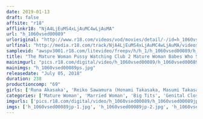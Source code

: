 ```yaml
---
date: 2019-01-13
draft: false
affsite: "r18"
afflinkr18: "NjA4LjEuMS4xLjAuMC4wLjAuMA"
url: "h_1060vsed00089"
urloriginal: "http://www.r18.com/videos/vod/movies/detail/-/id=h_1060vsed00089"
urlfinal: "http://media.r18.com/track/NjA4LjEuMS4xLjAuMC4wLjAuMA/videos/vod/movies/detail/-/id=h_1060vsed00089"
samplevid: "awspv3001.r18.com/litevideo/freepv/h/h_1/h_1060vsed00089/h_1060vsed00089_dmb_w.mp4"
title: "The Mature Woman Pussy Watching Club 2 Mature Woman Babes Who Spread Their Pussies Open Wide And Beg For Cock"
mainimgurl: "pics.r18.com/digital/video/h_1060vsed00089/h_1060vsed00089ps.jpg"
mainimgs: "h_1060vsed00089ps.jpg"
releasedate: "July 05, 2018"
duration: 238
productioncomp: "69"
girls: ['Runa Akasaka', 'Reiko Sawamura (Honami Takasaka, Masumi Takasaka)', 'Hitomi Enjoji', 'Maki Hojo', 'Taeko Akiyoshi', 'Sakura Hanatsuki', 'Emiko Nara', 'Rie Takeuchi', 'Yuriko Hayakawa', 'Michiko Toyooka']
categories: ['Mature Woman', 'Married Woman', 'Big Tits', 'Genital Close-Up', 'Nymphomaniac', 'Over 4 Hours']
imgurls: ['pics.r18.com/digital/video/h_1060vsed00089/h_1060vsed00089jp-1.jpg', 'pics.r18.com/digital/video/h_1060vsed00089/h_1060vsed00089jp-2.jpg', 'pics.r18.com/digital/video/h_1060vsed00089/h_1060vsed00089jp-3.jpg', 'pics.r18.com/digital/video/h_1060vsed00089/h_1060vsed00089jp-4.jpg', 'pics.r18.com/digital/video/h_1060vsed00089/h_1060vsed00089jp-5.jpg', 'pics.r18.com/digital/video/h_1060vsed00089/h_1060vsed00089jp-6.jpg', 'pics.r18.com/digital/video/h_1060vsed00089/h_1060vsed00089jp-7.jpg', 'pics.r18.com/digital/video/h_1060vsed00089/h_1060vsed00089jp-8.jpg', 'pics.r18.com/digital/video/h_1060vsed00089/h_1060vsed00089jp-9.jpg', 'pics.r18.com/digital/video/h_1060vsed00089/h_1060vsed00089jp-10.jpg', 'pics.r18.com/digital/video/h_1060vsed00089/h_1060vsed00089jp-11.jpg', 'pics.r18.com/digital/video/h_1060vsed00089/h_1060vsed00089jp-12.jpg', 'pics.r18.com/digital/video/h_1060vsed00089/h_1060vsed00089jp-13.jpg', 'pics.r18.com/digital/video/h_1060vsed00089/h_1060vsed00089jp-14.jpg', 'pics.r18.com/digital/video/h_1060vsed00089/h_1060vsed00089jp-15.jpg', 'pics.r18.com/digital/video/h_1060vsed00089/h_1060vsed00089jp-16.jpg', 'pics.r18.com/digital/video/h_1060vsed00089/h_1060vsed00089jp-17.jpg', 'pics.r18.com/digital/video/h_1060vsed00089/h_1060vsed00089jp-18.jpg', 'pics.r18.com/digital/video/h_1060vsed00089/h_1060vsed00089jp-19.jpg', 'pics.r18.com/digital/video/h_1060vsed00089/h_1060vsed00089jp-20.jpg']
imgs: ['h_1060vsed00089jp-1.jpg', 'h_1060vsed00089jp-2.jpg', 'h_1060vsed00089jp-3.jpg', 'h_1060vsed00089jp-4.jpg', 'h_1060vsed00089jp-5.jpg', 'h_1060vsed00089jp-6.jpg', 'h_1060vsed00089jp-7.jpg', 'h_1060vsed00089jp-8.jpg', 'h_1060vsed00089jp-9.jpg', 'h_1060vsed00089jp-10.jpg', 'h_1060vsed00089jp-11.jpg', 'h_1060vsed00089jp-12.jpg', 'h_1060vsed00089jp-13.jpg', 'h_1060vsed00089jp-14.jpg', 'h_1060vsed00089jp-15.jpg', 'h_1060vsed00089jp-16.jpg', 'h_1060vsed00089jp-17.jpg', 'h_1060vsed00089jp-18.jpg', 'h_1060vsed00089jp-19.jpg', 'h_1060vsed00089jp-20.jpg']
---
```


